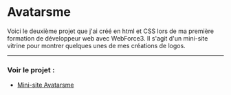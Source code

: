 # Avatarsme
Voici le deuxième projet que j'ai créé en html et CSS lors de ma première formation de développeur web avec WebForce3.
Il s'agit d'un mini-site vitrine pour montrer quelques unes de mes créations de logos.

---

### Voir le projet :

* [Mini-site Avatarsme](https://nadiaprojets.github.io/avatarsme/) 

